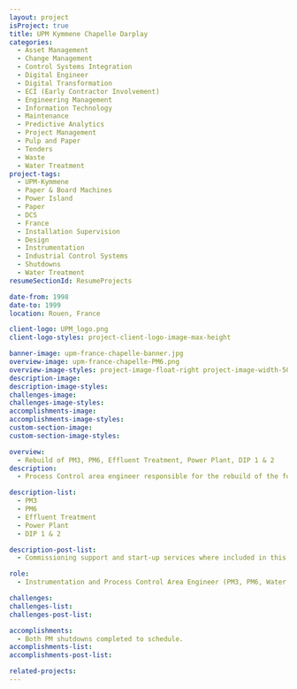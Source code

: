 ```yaml
---
layout: project
isProject: true
title: UPM Kymmene Chapelle Darplay
categories:
  - Asset Management
  - Change Management
  - Control Systems Integration
  - Digital Engineer
  - Digital Transformation
  - ECI (Early Contractor Involvement)
  - Engineering Management
  - Information Technology
  - Maintenance
  - Predictive Analytics
  - Project Management
  - Pulp and Paper
  - Tenders
  - Waste
  - Water Treatment
project-tags:
  - UPM-Kymmene
  - Paper & Board Machines
  - Power Island
  - Paper
  - DCS
  - France
  - Installation Supervision
  - Design
  - Instrumentation
  - Industrial Control Systems
  - Shutdowns
  - Water Treatment
resumeSectionId: ResumeProjects

date-from: 1998
date-to: 1999
location: Rouen, France

client-logo: UPM_logo.png
client-logo-styles: project-client-logo-image-max-height

banner-image: upm-france-chapelle-banner.jpg
overview-image: upm-france-chapelle-PM6.png
overview-image-styles: project-image-float-right project-image-width-50
description-image:
description-image-styles:
challenges-image:
challenges-image-styles:
accomplishments-image:
accomplishments-image-styles:
custom-section-image:
custom-section-image-styles:

overview:
  - Rebuild of PM3, PM6, Effluent Treatment, Power Plant, DIP 1 & 2
description:
  - Process Control area engineer responsible for the rebuild of the following mill departments;

description-list:
  - PM3
  - PM6
  - Effluent Treatment
  - Power Plant
  - DIP 1 & 2

description-post-list:
  - Commissioning support and start-up services where included in this project requiring seven weeks on site including a 14 day shut down for PM6 and 10 day shut down for PM3.

role:
  - Instrumentation and Process Control Area Engineer (PM3, PM6, Water Treatment, Power Plant)

challenges:
challenges-list:    
challenges-post-list:    

accomplishments:
  - Both PM shutdowns completed to schedule.
accomplishments-list:    
accomplishments-post-list:    

related-projects:
---
```

